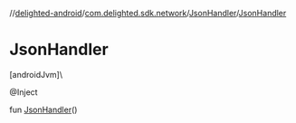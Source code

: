 //[delighted-android](../../../index.md)/[com.delighted.sdk.network](../index.md)/[JsonHandler](index.md)/[JsonHandler](-json-handler.md)

# JsonHandler

[androidJvm]\

@Inject

fun [JsonHandler](-json-handler.md)()

